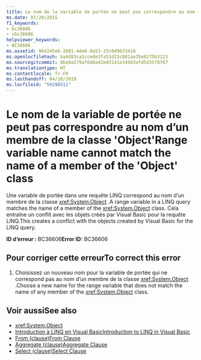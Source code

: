```yaml
---
title: Le nom de la variable de portée ne peut pas correspondre au nom d’un membre de la classe 'Object'
ms.date: 07/20/2015
f1_keywords:
- bc36606
- vbc36606
helpviewer_keywords:
- BC36606
ms.assetid: 964245e6-2601-4de6-8a51-25c0d9633418
ms.openlocfilehash: ba4d83ca1ccede3fa51d23c881ae35e6275b3123
ms.sourcegitcommit: 0be8a279af6d8a43e03141e349d3efd5d35f8767
ms.translationtype: HT
ms.contentlocale: fr-FR
ms.lasthandoff: 04/18/2019
ms.locfileid: "59298511"
---
```

# <a name="range-variable-name-cannot-match-the-name-of-a-member-of-the-object-class"></a><span data-ttu-id="e33c4-102">Le nom de la variable de portée ne peut pas correspondre au nom d’un membre de la classe 'Object'</span><span class="sxs-lookup"><span data-stu-id="e33c4-102">Range variable name cannot match the name of a member of the 'Object' class</span></span>
<span data-ttu-id="e33c4-103">Une variable de portée dans une requête LINQ correspond au nom d’un membre de la classe <xref:System.Object> .</span><span class="sxs-lookup"><span data-stu-id="e33c4-103">A range variable in a LINQ query matches the name of a member of the <xref:System.Object> class.</span></span> <span data-ttu-id="e33c4-104">Cela entraîne un conflit avec les objets créés par Visual Basic pour la requête LINQ.</span><span class="sxs-lookup"><span data-stu-id="e33c4-104">This creates a conflict with the objects created by Visual Basic for the LINQ query.</span></span>  
  
 <span data-ttu-id="e33c4-105">**ID d’erreur :** BC36606</span><span class="sxs-lookup"><span data-stu-id="e33c4-105">**Error ID:** BC36606</span></span>  
  
## <a name="to-correct-this-error"></a><span data-ttu-id="e33c4-106">Pour corriger cette erreur</span><span class="sxs-lookup"><span data-stu-id="e33c4-106">To correct this error</span></span>  
  
1. <span data-ttu-id="e33c4-107">Choisissez un nouveau nom pour la variable de portée qui ne correspond pas au nom d’un membre de la classe <xref:System.Object> .</span><span class="sxs-lookup"><span data-stu-id="e33c4-107">Choose a new name for the range variable that does not match the name of any member of the <xref:System.Object> class.</span></span>  
  
## <a name="see-also"></a><span data-ttu-id="e33c4-108">Voir aussi</span><span class="sxs-lookup"><span data-stu-id="e33c4-108">See also</span></span>

- <xref:System.Object>
- [<span data-ttu-id="e33c4-109">Introduction à LINQ en Visual Basic</span><span class="sxs-lookup"><span data-stu-id="e33c4-109">Introduction to LINQ in Visual Basic</span></span>](../../visual-basic/programming-guide/language-features/linq/introduction-to-linq.md)
- [<span data-ttu-id="e33c4-110">From (clause)</span><span class="sxs-lookup"><span data-stu-id="e33c4-110">From Clause</span></span>](../../visual-basic/language-reference/queries/from-clause.md)
- [<span data-ttu-id="e33c4-111">Aggregate (clause)</span><span class="sxs-lookup"><span data-stu-id="e33c4-111">Aggregate Clause</span></span>](../../visual-basic/language-reference/queries/aggregate-clause.md)
- [<span data-ttu-id="e33c4-112">Select (clause)</span><span class="sxs-lookup"><span data-stu-id="e33c4-112">Select Clause</span></span>](../../visual-basic/language-reference/queries/select-clause.md)
